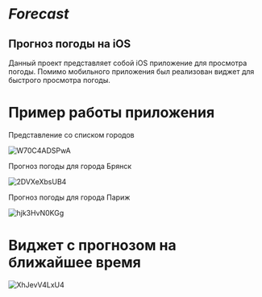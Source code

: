 # *Forecast*
## **Прогноз погоды на iOS**
Данный проект представляет собой iOS приложение для просмотра погоды. 
Помимо мобильного приложения был реализован виджет для быстрого просмотра погоды.

# **Пример работы приложения**

Представление со списком городов

![W70C4ADSPwA](https://github.com/Sanchoszza/Forecast/assets/87428097/8e752455-3889-41ee-b71e-851ac3a9c57a)


Прогноз погоды для города Брянск

![2DVXeXbsUB4](https://github.com/Sanchoszza/Forecast/assets/87428097/cf2cc6b3-4457-406a-b479-6efaca72e1ce)

Прогноз погоды для города Париж

![hjk3HvN0KGg](https://github.com/Sanchoszza/Forecast/assets/87428097/7217c6cd-66ab-4f97-af48-63a09a3dfff0)


# **Виджет с прогнозом на ближайшее время**

![XhJevV4LxU4](https://github.com/Sanchoszza/Forecast/assets/87428097/31f2f211-7ced-4698-adc6-c61c66a521fb)
